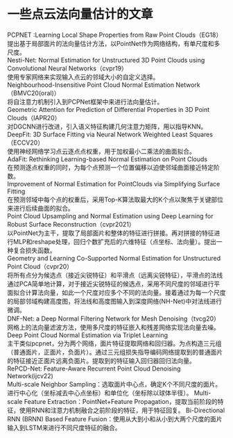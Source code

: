 # 一些点云法向量估计的文章
PCPNET :Learning Local Shape Properties from Raw Point Clouds（EG18）  
提出基于局部面片的法向量估计方法，以PointNet作为网络结构，有单尺度和多尺度。  
Nesti-Net: Normal Estimation for Unstructured 3D Point Clouds using Convolutional Neural Networks（cvpr19）  
使用专家网络来实现输入点云的邻域大小的自定义选择。  
Neighbourhood-Insensitive Point Cloud Normal Estimation Network（BMVC20(oral)）  
将自注意力机制引入到PCPNet框架中来进行法向量估计。  
Geometric Attention for Prediction of Differential Properties in 3D Point Clouds（IAPR20）  
对DGCNN进行改进，引入语义特征构建几何注意力矩阵，用以指导KNN。  
DeepFit: 3D Surface Fitting via Neural Network Weighted Least Squares（ECCV20）  
使用神经网络学习点云逐点点权重，用于加权最小二乘法的曲面拟合。  
AdaFit: Rethinking Learning-based Normal Estimation on Point Clouds  
在预测逐点权重的同时，为每个点预测一个位置偏移以迫使邻域曲面接近特定阶数。  
Improvement of Normal Estimation for PointClouds via Simplifying Surface Fitting  
在预测邻域中每个点的权重后，采用Top-K算法取最大的K个点以聚焦于关键部位来进行后续曲面的拟合。  
Point Cloud Upsampling and Normal Estimation using Deep Learning for Robust Surface Reconstruction（cvpr2021）  
以PointNet为主干，提取了局部面片和整体的特征进行拼接。再对拼接的特征进行MLP和reshape处理，回归个数扩充后的六维特征（点坐标、法向量）。提出一种复合损失函数。  
Geometry and Learning Co-Supported Normal Estimation for Unstructured Point Cloud（cvpr20）  
将所有点分为候选点（接近尖锐特征）和平滑点（远离尖锐特征），平滑点的法线通过PCA简单地计算，对于接近尖锐特征的候选点，采用不同尺度的邻域进行平面拟合计算法向量，如此一个尺度对应多个不同的法向量。接着通过为每一个尺度的局部邻域构建高度图，将法线和高度图输入到深度网络(NH-Net)中对法线进行微调。  
DNF-Net: a Deep Normal Filtering Network for Mesh Denoising（tvcg20）  
网格上的法向量滤波方法，使用多尺度的特征嵌入和残差网络实现法向量去噪。  
Deep Point Cloud Normal Estimation via Triplet Learning  
主干类似pcpnet，分为两个网络，面片特征提取网络和回归器。为点构造三元组（普通面片，正面片，负面片）。通过三元组损失指导编码网络提取到的普通面片的特征接近正面片远离负面片。提取到的特征输入回归器回归法向量。  
RePCD-Net: Feature-Aware Recurrent Point Cloud Denoising Network(ijcv22)  
Multi-scale Neighbor Sampling：选取面片中心点，确定K个不同尺度的面片。进行中心化（坐标减去中心点坐标）和单位化（坐标除以球体半径）。
Multi-scale Feature Extraction：PointNet+Feature Propagation，提取当前阶段的特征，使用RNN和注意力机制融合之前阶段的特征，用于特征回复。
Bi-Directional RNN (BRNN) Based Feature Fusion：使用从大到小和从小到大两个尺度的面片输入到LSTM来进行不同尺度特征的融合。

